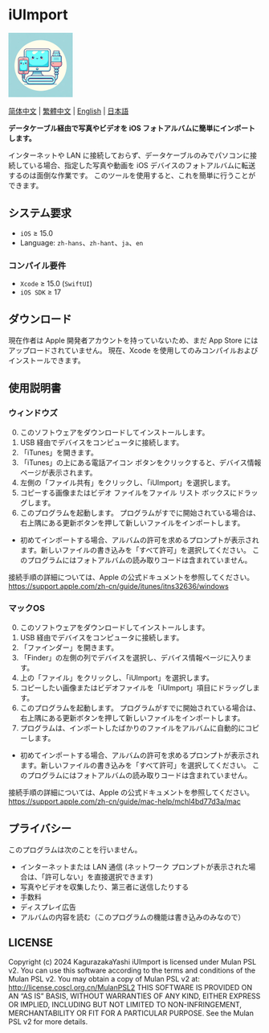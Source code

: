# iUImport

![アイコン](icon.png)

[简体中文](README.md) | [繁體中文](README.zh-hant.md) | [English](README.en.md) | [日本語](README.ja.md)

**データケーブル経由で写真やビデオを iOS フォトアルバムに簡単にインポートします。**

インターネットや LAN に接続しておらず、データケーブルのみでパソコンに接続している場合、指定した写真や動画を iOS デバイスのフォトアルバムに転送するのは面倒な作業です。 このツールを使用すると、これを簡単に行うことができます。

## システム要求

- `iOS` ≥ 15.0
- Language: `zh-hans`、`zh-hant`、`ja`、`en`

### コンパイル要件

- `Xcode` ≥ 15.0 (`SwiftUI`)
- `iOS SDK` ≥ 17

## ダウンロード

現在作者は Apple 開発者アカウントを持っていないため、まだ App Store にはアップロードされていません。 現在、Xcode を使用してのみコンパイルおよびインストールできます。

## 使用説明書

### ウィンドウズ

0. このソフトウェアをダウンロードしてインストールします。
1. USB 経由でデバイスをコンピュータに接続します。
2. 「iTunes」を開きます。
3. 「iTunes」の上にある電話アイコン ボタンをクリックすると、デバイス情報ページが表示されます。
4. 左側の「ファイル共有」をクリックし、「iUImport」を選択します。
5. コピーする画像またはビデオ ファイルをファイル リスト ボックスにドラッグします。
6. このプログラムを起動します。 プログラムがすでに開始されている場合は、右上隅にある更新ボタンを押して新しいファイルをインポートします。

- 初めてインポートする場合、アルバムの許可を求めるプロンプトが表示されます。新しいファイルの書き込みを「すべて許可」を選択してください。 このプログラムにはフォトアルバムの読み取りコードは含まれていません。

接続手順の詳細については、Apple の公式ドキュメントを参照してください。
<https://support.apple.com/zh-cn/guide/itunes/itns32636/windows>

### マックOS

0. このソフトウェアをダウンロードしてインストールします。
1. USB 経由でデバイスをコンピュータに接続します。
2. 「ファインダー」を開きます。
3. 「Finder」の左側の列でデバイスを選択し、デバイス情報ページに入ります。
4. 上の「ファイル」をクリックし、「iUImport」を選択します。
5. コピーしたい画像またはビデオファイルを「iUImport」項目にドラッグします。
6. このプログラムを起動します。 プログラムがすでに開始されている場合は、右上隅にある更新ボタンを押して新しいファイルをインポートします。
7. プログラムは、インポートしたばかりのファイルをアルバムに自動的にコピーします。

- 初めてインポートする場合、アルバムの許可を求めるプロンプトが表示されます。新しいファイルの書き込みを「すべて許可」を選択してください。 このプログラムにはフォトアルバムの読み取りコードは含まれていません。

接続手順の詳細については、Apple の公式ドキュメントを参照してください。
<https://support.apple.com/zh-cn/guide/mac-help/mchl4bd77d3a/mac>

## プライバシー

このプログラムは次のことを行いません。

- インターネットまたは LAN 通信 (ネットワーク プロンプトが表示された場合は、「許可しない」を直接選択できます)
- 写真やビデオを収集したり、第三者に送信したりする
- 手数料
- ディスプレイ広告
- アルバムの内容を読む（このプログラムの機能は書き込みのみなので）

## LICENSE

Copyright (c) 2024 KagurazakaYashi iUImport is licensed under Mulan PSL v2. You can use this software according to the terms and conditions of the Mulan PSL v2. You may obtain a copy of Mulan PSL v2 at: http://license.coscl.org.cn/MulanPSL2 THIS SOFTWARE IS PROVIDED ON AN “AS IS” BASIS, WITHOUT WARRANTIES OF ANY KIND, EITHER EXPRESS OR IMPLIED, INCLUDING BUT NOT LIMITED TO NON-INFRINGEMENT, MERCHANTABILITY OR FIT FOR A PARTICULAR PURPOSE. See the Mulan PSL v2 for more details.
